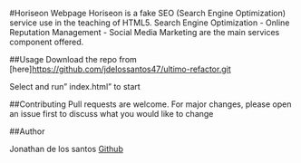 #Horiseon Webpage
Horiseon is a fake SEO (Search Engine Optimization) service use in the teaching of HTML5. Search Engine Optimization - Online Reputation Management - Social Media Marketing are the main services component offered.

##Usage
Download the repo from [here]https://github.com/jdelossantos47/ultimo-refactor.git

Select and run” index.html” to start

##Contributing
Pull requests are welcome. For major changes, please open an issue first to discuss what you would like to change

##Author

Jonathan de los santos
[Github](https://github.com/jdelossantos47/ultimo-refactor.git)
